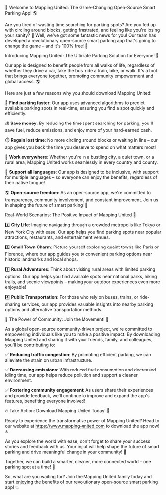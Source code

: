 🚀 Welcome to Mapping United: The Game-Changing Open-Source Smart Parking App! 🌎

Are you tired of wasting time searching for parking spots? Are you fed up with circling around blocks, getting frustrated, and feeling like you're losing your sanity? 🤯 Well, we've got some fantastic news for you! Our team has developed a revolutionary open-source smart parking app that's going to change the game – and it's 100% free! 💸

Introducing Mapping United: The Ultimate Parking Solution for Everyone! 🌟

Our app is designed to benefit people from all walks of life, regardless of whether they drive a car, take the bus, ride a train, bike, or walk. It's a tool that brings everyone together, promoting community empowerment and global access. 🌎

Here are just a few reasons why you should download Mapping United:

📍 **Find parking faster**: Our app uses advanced algorithms to predict available parking spots in real-time, ensuring you find a spot quickly and efficiently.

💰 **Save money**: By reducing the time spent searching for parking, you'll save fuel, reduce emissions, and enjoy more of your hard-earned cash.

⏱️ **Regain lost time**: No more circling around blocks or waiting in line – our app gives you back the time you deserve to spend on what matters most!

🌟 **Work everywhere**: Whether you're in a bustling city, a quiet town, or a rural area, Mapping United works seamlessly in every country and county.

💬 **Support all languages**: Our app is designed to be inclusive, with support for multiple languages – so everyone can enjoy the benefits, regardless of their native tongue!

🌎 **Open-source freedom**: As an open-source app, we're committed to transparency, community involvement, and constant improvement. Join us in shaping the future of smart parking! 🚀

Real-World Scenarios: The Positive Impact of Mapping United 🌟

1️⃣ **City Life**: Imagine navigating through a crowded metropolis like Tokyo or New York City with ease. Our app helps you find parking spots near popular attractions, restaurants, and entertainment venues.

2️⃣ **Small Town Charm**: Picture yourself exploring quaint towns like Paris or Florence, where our app guides you to convenient parking options near historic landmarks and local shops.

3️⃣ **Rural Adventures**: Think about visiting rural areas with limited parking options. Our app helps you find available spots near national parks, hiking trails, and scenic viewpoints – making your outdoor experiences even more enjoyable!

4️⃣ **Public Transportation**: For those who rely on buses, trains, or ride-sharing services, our app provides valuable insights into nearby parking options and alternative transportation methods.

🌟 The Power of Community: Join the Movement! 🚀

As a global open-source community-driven project, we're committed to empowering individuals like you to make a positive impact. By downloading Mapping United and sharing it with your friends, family, and colleagues, you'll be contributing to:

✅ **Reducing traffic congestion**: By promoting efficient parking, we can alleviate the strain on urban infrastructure.

✅ **Decreasing emissions**: With reduced fuel consumption and decreased idling time, our app helps reduce pollution and support a cleaner environment.

✅ **Fostering community engagement**: As users share their experiences and provide feedback, we'll continue to improve and expand the app's features, benefiting everyone involved!

🔥 Take Action: Download Mapping United Today! 📲

Ready to experience the transformative power of Mapping United? Head to our website at https://www.mapping-united.com to download the app now! 🔝

As you explore the world with ease, don't forget to share your success stories and feedback with us. Your input will help shape the future of smart parking and drive meaningful change in your community! 🌟

Together, we can build a smarter, cleaner, more connected world – one parking spot at a time! 🚀

So, what are you waiting for? Join the Mapping United family today and start enjoying the benefits of our revolutionary open-source smart parking app! 💥